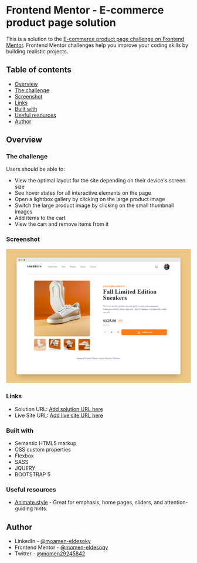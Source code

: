 # Frontend Mentor - E-commerce product page solution

This is a solution to the [E-commerce product page challenge on Frontend Mentor](https://www.frontendmentor.io/challenges/ecommerce-product-page-UPsZ9MJp6). Frontend Mentor challenges help you improve your coding skills by building realistic projects.

## Table of contents

  - [Overview](#overview)
  - [The challenge](#the-challenge)
  - [Screenshot](#screenshot)
  - [Links](#links)
  - [Built with](#built-with)
  - [Useful resources](#useful-resources)
  - [Author](#author)


## Overview

### The challenge

Users should be able to:

- View the optimal layout for the site depending on their device's screen size
- See hover states for all interactive elements on the page
- Open a lightbox gallery by clicking on the large product image
- Switch the large product image by clicking on the small thumbnail images
- Add items to the cart
- View the cart and remove items from it

### Screenshot

![](./screely-1667911042860.png)

### Links

- Solution URL: [Add solution URL here](https://your-solution-url.com)
- Live Site URL: [Add live site URL here](https://your-live-site-url.com)


### Built with

- Semantic HTML5 markup
- CSS custom properties
- Flexbox
- SASS
- JQUERY
- BOOTSTRAP 5

### Useful resources

- [Animate.style](https://animate.style/) - Great for emphasis, home pages, sliders, and attention-guiding hints.

## Author

- LinkedIn - [@moamen-eldesoky](https://www.linkedin.com/in/moamen-eldesoky-58039b175/)
- Frontend Mentor - [@momen-eldesoqy](https://www.frontendmentor.io/profile/momen-eldesoqy)
- Twitter - [@momen29245842](https://twitter.com/momen29245842)



